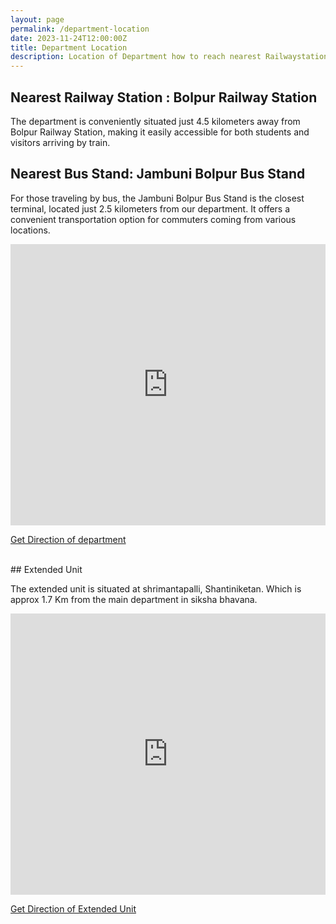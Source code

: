 ```yaml
---
layout: page
permalink: /department-location
date: 2023-11-24T12:00:00Z
title: Department Location
description: Location of Department how to reach nearest Railwaystation and Bustand
---
```



## Nearest Railway Station : Bolpur Railway Station
           
The department is conveniently situated just 4.5 kilometers away from Bolpur Railway Station, making it easily accessible for both students and visitors arriving by train.

## Nearest Bus Stand: Jambuni Bolpur Bus Stand

For those traveling by bus, the Jambuni Bolpur Bus Stand is the closest terminal, located just 2.5 kilometers from our department. It offers a convenient transportation option for commuters coming from various locations.


<iframe src="https://www.google.com/maps/embed?pb=!1m18!1m12!1m3!1d3653.844944865238!2d87.67163807527793!3d23.681502378717514!2m3!1f0!2f0!3f0!3m2!1i1024!2i768!4f13.1!3m3!1m2!1s0x39f9dce942887d45%3A0xe34a2a09eb7ab9a4!2sStatistics%20Department%2CVisva%20Bharati!5e0!3m2!1sen!2sin!4v1695548916699!5m2!1sen!2sin" width="100%" height="450" style="border:0;" allowfullscreen="" loading="lazy" referrerpolicy="no-referrer-when-downgrade"></iframe>
 
 
[Get Direction of department <i class='far fa-map'></i> ](https://www.google.com/maps/dir//Statistics+Department,Visva+Bharati+MMJF%2BJM4+Santiniketan+Road+Bolpur,+West+Bengal+731204/@23.6815024,87.674213,16z/data=!4m8!4m7!1m0!1m5!1m1!1s0x39f9dce942887d45:0xe34a2a09eb7ab9a4!2m2!1d87.6742321!2d23.6815022?entry=ttu)


<br>
## Extended Unit

The extended unit is situated at shrimantapalli, Shantiniketan. Which is approx 1.7 Km from the main department in siksha bhavana.

<iframe src="https://www.google.com/maps/embed?pb=!1m14!1m8!1m3!1d5167.453211120161!2d87.67803618122615!3d23.678060426207256!3m2!1i1024!2i768!4f13.1!3m3!1m2!1s0x39f9dddb5b5ef803%3A0x56d661626b7d9da4!2sDepartment%20of%20Statistics%20Extended%20Unit!5e0!3m2!1sen!2sin!4v1700892131895!5m2!1sen!2sin" width="100%" height="450"  style="border:0;" allowfullscreen="" loading="lazy" referrerpolicy="no-referrer-when-downgrade"></iframe>

[Get Direction of Extended Unit <i class='far fa-map'></i> ](https://maps.app.goo.gl/znUb95AbpF2hFVHu8)
